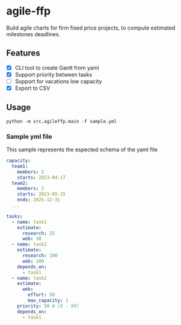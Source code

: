 # agile-ffp

Build agile charts for firm fixed price projects, to compute estimated milestones deadlines.

## Features

- [x] CLI tool to create Gantt from yaml
- [x] Support priority between tasks
- [ ] Support for vacations low capacity
- [x] Export to CSV

## Usage

`python -m src.agileffp.main -f sample.yml`

### Sample yml file

This sample represents the espected schema of the yaml file

```yaml
capacity:
  team1:
    members: 2
    starts: 2023-04-17
  team2:
    members: 2
    starts: 2023-05-15
    ends: 2025-12-31
  ...

tasks:
  - name: task1
    estimate:
      research: 25
      web: 30
  - name: task2
    estimate:
      research: 100
      web: 100
    depends_on:
      - task1
  - name: task2
    estimate:
      web:
        effort: 50
        max_capacity: 1
    priority: 50 # [0 - 99]
    depends_on:
      - task1
```
